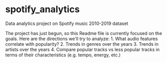 # spotify_analytics
Data analytics project on Spotify music 2010-2019 dataset

The project has just begun, so this Readme file is currently focused on the goals. Here are the directions we'll try to analyze:
1.⁠ ⁠What audio features correlate with popularity?
2.⁠ ⁠Trends in genres over the years
3.⁠ ⁠Trends in artists over the years
4.⁠ ⁠Compare popular tracks vs less popular tracks in terms of their characteristics (e.g. tempo, energy, etc.)
